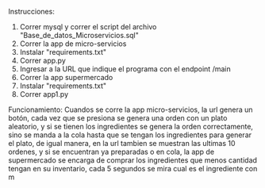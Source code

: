 Instrucciones:
1. Correr mysql y correr el script del archivo "Base_de_datos_Microservicios.sql"
2. Correr la app de micro-servicios
3. Instalar "requirements.txt"
4. Correr app.py
5. Ingresar a la URL que indique el programa con el endpoint /main
6. Correr la app supermercado
7. Instalar "requirements.txt"
8. Correr app1.py

Funcionamiento:
Cuandos se corre la app micro-servicios, la url genera un botón, cada vez que se presiona se genera una orden con un plato aleatorio, y si se tienen los ingredientes 
se genera la orden correctamente, sino se manda a la cola hasta que se tengan los ingredientes para generar el plato, de igual manera, en la url tambien se muestran 
las ultimas 10 ordenes, y si se encuentran ya preparadas o en cola, la app de supermercado se encarga de comprar los ingredientes que menos cantidad tengan en su inventario,
cada 5 segundos se mira cual es el ingrediente con m
